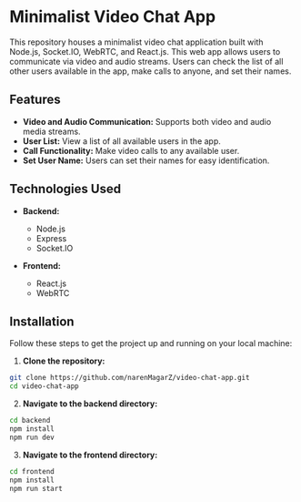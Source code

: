 # Minimalist Video Chat App

This repository houses a minimalist video chat application built with Node.js, Socket.IO, WebRTC, and React.js. This web app allows users to communicate via video and audio streams. Users can check the list of all other users available in the app, make calls to anyone, and set their names.

## Features

- **Video and Audio Communication:** Supports both video and audio media streams.
- **User List:** View a list of all available users in the app.
- **Call Functionality:** Make video calls to any available user.
- **Set User Name:** Users can set their names for easy identification.

## Technologies Used

- **Backend:**
  - Node.js
  - Express
  - Socket.IO

- **Frontend:**
  - React.js
  - WebRTC

## Installation

Follow these steps to get the project up and running on your local machine:

1. **Clone the repository:**
```bash
git clone https://github.com/narenMagarZ/video-chat-app.git
cd video-chat-app
```

2. **Navigate to the backend directory:**
```bash
cd backend
npm install
npm run dev
```

3. **Navigate to the frontend directory:**
```bash
cd frontend
npm install
npm run start


